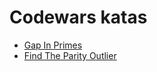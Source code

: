 # Codewars katas

- [Gap In Primes](https://www.codewars.com/kata/561e9c843a2ef5a40c0000a4)
- [Find The Parity Outlier](https://www.codewars.com/kata/5526fc09a1bbd946250002dc)
